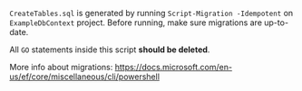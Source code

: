 ﻿`CreateTables.sql` is generated by running `Script-Migration -Idempotent` on `ExampleDbContext` project. Before running, make sure migrations are up-to-date.

All `GO` statements inside this script **should be deleted**.

More info about migrations: 
https://docs.microsoft.com/en-us/ef/core/miscellaneous/cli/powershell